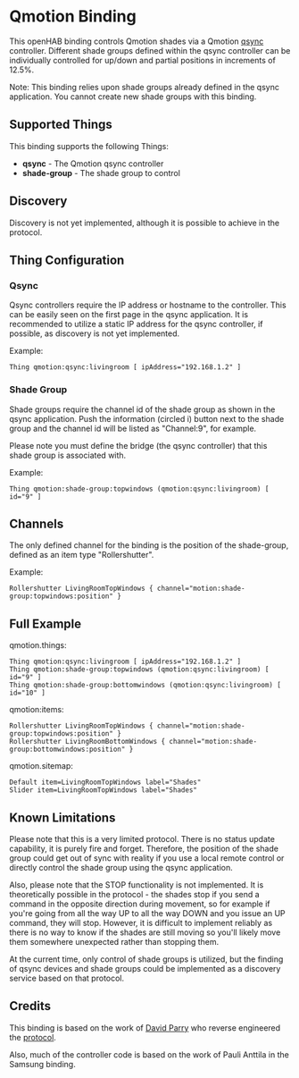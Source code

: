 # Qmotion Binding

This openHAB binding controls Qmotion shades via a Qmotion [qsync](http://www.qmotionshades.com/products/25-controls/218-qsync) controller. Different shade groups defined within the qsync controller can be individually controlled for up/down and partial positions in increments of 12.5%.

Note: This binding relies upon shade groups already defined in the qsync application. You cannot create new shade groups with this binding.


## Supported Things

This binding supports the following Things:
* **qsync** - The Qmotion qsync controller
* **shade-group** - The shade group to control

## Discovery

Discovery is not yet implemented, although it is possible to achieve in the protocol.

## Thing Configuration

### Qsync

Qsync controllers require the IP address or hostname to the controller. This can be easily seen on the first page in the qsync application. It is recommended to utilize a static IP address for the qsync controller, if possible, as discovery is not yet implemented.

Example:

```
Thing qmotion:qsync:livingroom [ ipAddress="192.168.1.2" ]
```

### Shade Group

Shade groups require the channel id of the shade group as shown in the qsync application. Push the information (circled i) button next to the shade group and the channel id will be listed as "Channel:9", for example.

Please note you must define the bridge (the qsync controller) that this shade group is associated with.

Example:

```
Thing qmotion:shade-group:topwindows (qmotion:qsync:livingroom) [ id="9" ]
```

## Channels

The only defined channel for the binding is the position of the shade-group, defined as an item type "Rollershutter".

Example:

```
Rollershutter LivingRoomTopWindows { channel="motion:shade-group:topwindows:position" }
```

## Full Example

qmotion.things:

```
Thing qmotion:qsync:livingroom [ ipAddress="192.168.1.2" ]
Thing qmotion:shade-group:topwindows (qmotion:qsync:livingroom) [ id="9" ]
Thing qmotion:shade-group:bottomwindows (qmotion:qsync:livingroom) [ id="10" ]
```

qmotion:items:

```
Rollershutter LivingRoomTopWindows { channel="motion:shade-group:topwindows:position" }
Rollershutter LivingRoomBottomWindows { channel="motion:shade-group:bottomwindows:position" }
```

qmotion.sitemap:

```
Default item=LivingRoomTopWindows label="Shades"
Slider item=LivingRoomTopWindows label="Shades"
```

## Known Limitations

Please note that this is a very limited protocol. There is no status update capability, it is purely fire and forget. Therefore, the position of the shade group could get out of sync with reality if you use a local remote control or directly control the shade group using the qsync application.

Also, please note that the STOP functionality is not implemented. It is theoretically possible in the protocol - the shades stop if you send a command in the opposite direction during movement, so for example if you're going from all the way UP to all the way DOWN and you issue an UP command, they will stop. However, it is difficult to implement reliably as there is no way to know if the shades are still moving so you'll likely move them somewhere unexpected rather than stopping them.

At the current time, only control of shade groups is utilized, but the finding of qsync devices and shade groups could be implemented as a discovery service based on that protocol.

## Credits

This binding is based on the work of [David Parry](https://github.com/devbobo) who reverse engineered the [protocol](https://github.com/devbobo/qmotion/blob/master/Protocol.md). 

Also, much of the controller code is based on the work of Pauli Anttila in the Samsung binding.